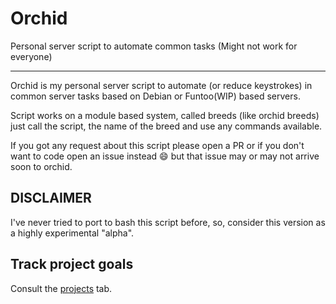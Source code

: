 # Orchid
Personal server script to automate common tasks (Might not work for everyone)

---


Orchid is my personal server script to automate (or reduce keystrokes) in common
server tasks based on Debian or Funtoo(WIP) based servers.

Script works on a module based system, called breeds (like orchid breeds) just
call the script, the name of the breed and use any commands available.

If you got any request about this script please open a PR or if you don't want
to code open an issue instead :smile: but that issue may or may not arrive soon
to orchid.

## DISCLAIMER

I've never tried to port to bash this script before, so, consider this version
as a highly experimental "alpha".

## Track project goals

Consult the [projects](https://github.com/VentGrey/orchid/projects) tab.
